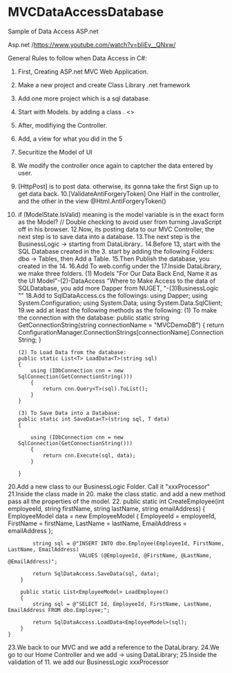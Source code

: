 # MVCDataAccessDatabase
Sample of Data Access ASP.net 

Asp.net /https://www.youtube.com/watch?v=bIiEv__QNxw/

General Rules to follow when Data Access in C#:

1. First, Creating ASP.net MVC Web Application.
2. Make a new project and create Class Library .net framework
3. Add one more project which is a sql database. 
4. Start with Models. by adding a class . <<For UI>>
5. After, modifiying the Controller. 
6. Add, a view for what you did in the 5
7. Securitize the Model of UI
8. We modify the controller once again to captcher the data entered by user.
9. [HttpPost] is to post data. otherwise, its gonna take the first Sign up to get data back.
10.[ValidateAntiForgeryToken] One Half in the controller, and the other in the view @Html.AntiForgeryToken()
11. if (ModelState.IsValid) meaning is the model variable is in the exact form as the Model? // Double checking to avoid user from turning JavaScript off in his browser.
12.Now, its posting data to our MVC Controller, the next step is to save data into a database.
13.The next step is the BusinessLogic -> starting from DataLibrary..
14.Before 13, start with the SQL Database created in the 3. start by adding the following Folders: dbo -> Tables, then Add a Table. 
15.Then Publish the database, you created in the 14.
16.Add  <connectionStrings><add name="MVCDemoDB" connectionString="..."></add></connectionStrings> To web.config under the <configuration>
17.Inside DataLibrary, we make three folders. (1) Models "For Our Data Back End, Name it as the UI Model"-(2)-DataAccess "Where to Make Access to the data of SQLDatabase, you add more Dapper from NUGET, "-(3)BusinessLogic ""
18.Add to SqlDataAccess.cs the followings: using Dapper; using System.Configuration; using System.Data; using System.Data.SqlClient;
19.we add at least the following methods as the following:
        (1) To make the connection with the database: 
            public static string GetConnectionString(string connectionName = "MVCDemoDB")
        {
            return ConfigurationManager.ConnectionStrings[connectionName].ConnectionString;
        }

        (2) To Load Data from the database: 
        public static List<T> LoadData<T>(string sql)
        {
            using (IDbConnection cnn = new SqlConnection(GetConnectionString()))
            {
                return cnn.Query<T>(sql).ToList();
            }
        }
        
        (3) To Save Data into a Database: 
        public static int SaveData<T>(string sql, T data)
        {

            using (IDbConnection cnn = new SqlConnection(GetConnectionString()))
            {
                return cnn.Execute(sql, data);
            }

        }
20.Add a new class to our BusinessLogic Folder. Call it "xxxProcessor"
21.Inside the class made in 20. make the class static. and add a new method pass all the properties of the model.
22.
        public static int CreateEmployee(int employeeId, string firstName, string lastName, string emailAddress)
        {
            EmployeeModel data = new EmployeeModel
            {
                EmployeeId = employeeId,
                FirstName = firstName,
                LastName = lastName,
                EmailAddress = emailAddress
            };

            string sql = @"INSERT INTO dbo.Employee(EmployeeId, FirstName, LastName, EmailAddress) 
                           VALUES (@EmployeeId, @FirstName, @LastName, @EmailAddress)";

            return SqlDataAccess.SaveData(sql, data);
        }

        public static List<EmployeeModel> LoadEmployee()
        {
            string sql = @"SELECT Id, EmployeeId, FirstName, LastName, EmailAddress FROM dbo.Employee;";

            return SqlDataAccess.LoadData<EmployeeModel>(sql);
        }
    }
23.We back to our MVC and we add a reference to the DataLibrary. 
24.We go to our Home Controller and we add -> using DataLibrary;
25.Inside the validation of 11. we add our BusinessLogic xxxProcessor


